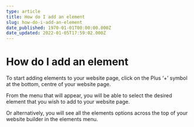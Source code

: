 ```yaml
---
type: article
title: How do I add an element
slug: how-do-i-add-an-element
date_published: 1970-01-01T00:00:00.000Z
date_updated: 2022-01-05T17:59:02.000Z
---
```


# How do I add an element

To start adding elements to your website page, click on the Plus ‘+’ symbol at the bottom, centre of your website page.

From the menu that will appear, you will be able to select the desired element that you wish to add to your website page.

Or alternatively, you will see all the elements options across the top of your website builder in the elements menu.